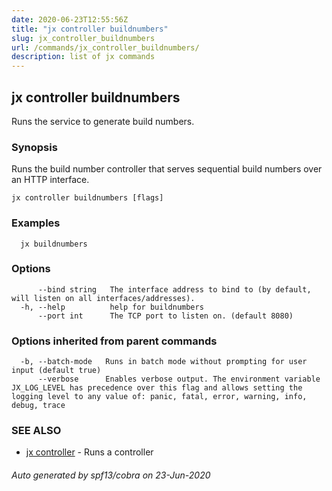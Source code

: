 ```yaml
---
date: 2020-06-23T12:55:56Z
title: "jx controller buildnumbers"
slug: jx_controller_buildnumbers
url: /commands/jx_controller_buildnumbers/
description: list of jx commands
---
```

## jx controller buildnumbers

Runs the service to generate build numbers.

### Synopsis

Runs the build number controller that serves sequential build numbers over an HTTP interface.

```
jx controller buildnumbers [flags]
```

### Examples

```
  jx buildnumbers
```

### Options

```
      --bind string   The interface address to bind to (by default, will listen on all interfaces/addresses).
  -h, --help          help for buildnumbers
      --port int      The TCP port to listen on. (default 8080)
```

### Options inherited from parent commands

```
  -b, --batch-mode   Runs in batch mode without prompting for user input (default true)
      --verbose      Enables verbose output. The environment variable JX_LOG_LEVEL has precedence over this flag and allows setting the logging level to any value of: panic, fatal, error, warning, info, debug, trace
```

### SEE ALSO

* [jx controller](/commands/jx_controller/)	 - Runs a controller

###### Auto generated by spf13/cobra on 23-Jun-2020
